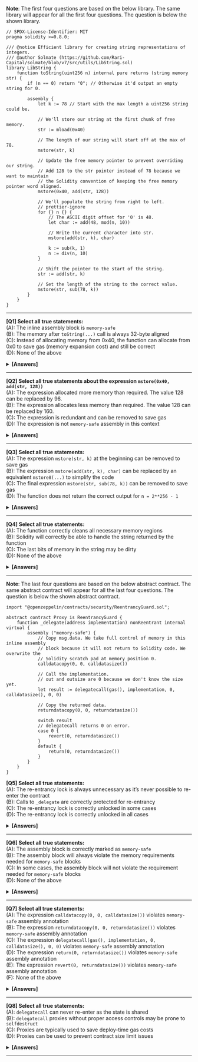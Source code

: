 **Note**: The first four questions are based on the below library. The same library will appear for all the first four questions. The question is below the shown library.
```solidity
// SPDX-License-Identifier: MIT
pragma solidity >=0.8.0;

/// @notice Efficient library for creating string representations of integers.
/// @author Solmate (https://github.com/Rari-Capital/solmate/blob/v7/src/utils/LibString.sol)
library LibString {
    function toString(uint256 n) internal pure returns (string memory str) {
        if (n == 0) return "0"; // Otherwise it'd output an empty string for 0.

        assembly {
            let k := 78 // Start with the max length a uint256 string could be.

            // We'll store our string at the first chunk of free memory.
            str := mload(0x40)

            // The length of our string will start off at the max of 78.
            mstore(str, k)

            // Update the free memory pointer to prevent overriding our string.
            // Add 128 to the str pointer instead of 78 because we want to maintain
            // the Solidity convention of keeping the free memory pointer word aligned.
            mstore(0x40, add(str, 128))

            // We'll populate the string from right to left.
            // prettier-ignore
            for {} n {} {
                // The ASCII digit offset for '0' is 48.
                let char := add(48, mod(n, 10))

                // Write the current character into str.
                mstore(add(str, k), char)

                k := sub(k, 1)
                n := div(n, 10)
            }

            // Shift the pointer to the start of the string.
            str := add(str, k)

            // Set the length of the string to the correct value.
            mstore(str, sub(78, k))
        }
    }
}
```
---
**[Q1] Select all true statements:** \
(A): The inline assembly block is `memory-safe` \
(B): The memory after `toString(...)` call is always 32-byte aligned \
(C): Instead of allocating memory from 0x40, the function can allocate from 0x0 to save gas (memory expansion cost) and still be correct \
(D): None of the above 

<details><summary><b>[Answers]</b></summary><b>
A
</b></details>

---
**[Q2] Select all true statements about the expression `mstore(0x40, add(str, 128))`** \
(A): The expression allocated more memory than required. The value 128 can be replaced by 96. \
(B): The expression allocates less memory than required. The value 128 can be replaced by 160. \
(C): The expression is redundant and can be removed to save gas \
(D): The expression is not `memory-safe` assembly in this context 

<details><summary><b>[Answers]</b></summary><b>
B
</b></details>

---
**[Q3] Select all true statements:** \
(A): The expression `mstore(str, k)` at the beginning can be removed to save gas \
(B): The expression `mstore(add(str, k), char)` can be replaced by an equivalent `mstore8(...)` to simplify the code \
(C): The final expression `mstore(str, sub(78, k))` can be removed to save gas \
(D): The function does not return the correct output for `n = 2**256 - 1`

<details><summary><b>[Answers]</b></summary><b>
A, B
</b></details>

---
**[Q4] Select all true statements:** \
(A): The function correctly cleans all necessary memory regions \
(B): Solidity will correctly be able to handle the string returned by the function \
(C): The last bits of memory in the string may be dirty \
(D): None of the above

<details><summary><b>[Answers]</b></summary><b>
B, C
</b></details>

---
**Note**: The last four questions are based on the below abstract contract. The same abstract contract will appear for all the last four questions. The question is below the shown abstract contract.
```solidity
import "@openzeppelin/contracts/security/ReentrancyGuard.sol";

abstract contract Proxy is ReentrancyGuard {
    function _delegate(address implementation) nonReentrant internal virtual {
        assembly ("memory-safe") {
            // Copy msg.data. We take full control of memory in this inline assembly
            // block because it will not return to Solidity code. We overwrite the
            // Solidity scratch pad at memory position 0.
            calldatacopy(0, 0, calldatasize())

            // Call the implementation.
            // out and outsize are 0 because we don't know the size yet.
            let result := delegatecall(gas(), implementation, 0, calldatasize(), 0, 0)

            // Copy the returned data.
            returndatacopy(0, 0, returndatasize())

            switch result
            // delegatecall returns 0 on error.
            case 0 {
                revert(0, returndatasize())
            }
            default {
                return(0, returndatasize())
            }
        }
    }
}
```
**[Q5] Select all true statements:** \
(A): The re-entrancy lock is always unnecessary as it’s never possible to re-enter the contract \
(B): Calls to `_delegate` are correctly protected for re-entrancy \
(C): The re-entrancy lock is correctly unlocked in some cases \
(D): The re-entrancy lock is correctly unlocked in all cases

<details><summary><b>[Answers]</b></summary><b>
C
</b></details>

---
**[Q6] Select all true statements:** \
(A): The assembly block is correctly marked as `memory-safe` \
(B): The assembly block will always violate the memory requirements needed for `memory-safe` blocks \
(C): In some cases, the assembly block will not violate the requirement needed for `memory-safe` blocks \
(D): None of the above

<details><summary><b>[Answers]</b></summary><b>
C
</b></details>

---
**[Q7] Select all true statements:** \
(A): The expression `calldatacopy(0, 0, calldatasize())` violates `memory-safe` assembly annotation \
(B): The expression `returndatacopy(0, 0, returndatasize())` violates `memory-safe` assembly annotation \
(C): The expression `delegatecall(gas(), implementation, 0, calldatasize(), 0, 0)` violates `memory-safe` assembly annotation \
(D): The expression `return(0, returndatasize())` violates `memory-safe` assembly annotation \
(E): The expression `revert(0, returndatasize())` violates `memory-safe` assembly annotation \
(F): None of the above

<details><summary><b>[Answers]</b></summary><b>
A, B
</b></details>

---
**[Q8] Select all true statements:** \
(A): `delegatecall` can never re-enter as the state is shared \
(B): `delegatecall` proxies without proper access controls may be prone to `selfdestruct` \
(C): Proxies are typically used to save deploy-time gas costs \
(D): Proxies can be used to prevent contract size limit issues

<details><summary><b>[Answers]</b></summary><b>
B, C, D
</b></details>

---
